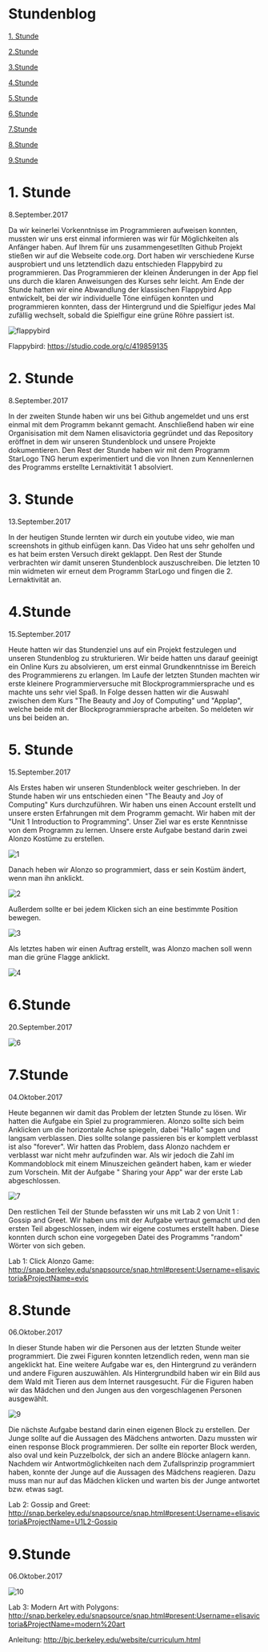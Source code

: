 # Stundenblog

[1. Stunde](#eins)

[2.Stunde](#zwei)

[3.Stunde](#drei)

[4.Stunde](#vier)

[5.Stunde](#fünf)

[6.Stunde](#sechs)

[7.Stunde](#sieben)

[8.Stunde](#acht)

[9.Stunde](#neun)

# 1. Stunde<a name="eins"></a>

8.September.2017

Da wir keinerlei Vorkenntnisse im Programmieren aufweisen konnten, mussten wir uns erst einmal informieren was wir für Möglichkeiten als Anfänger haben. Auf Ihrem für uns zusammengesetllten Github Projekt stießen wir auf die Webseite code.org. Dort haben wir verschiedene Kurse ausprobiert und uns letztendlich dazu entschieden Flappybird zu programmieren. Das Programmieren der kleinen Änderungen in der App fiel uns durch die klaren Anweisungen des Kurses sehr leicht. Am Ende der Stunde hatten wir eine Abwandlung der klassischen Flappybird App entwickelt, bei der wir individuelle Töne einfügen konnten und programmieren konnten, dass der Hintergrund und die Spielfigur jedes Mal zufällig wechselt, sobald die Spielfigur eine grüne Röhre passiert ist.

![flappybird](https://user-images.githubusercontent.com/31760498/30202228-f4dbc0a0-947d-11e7-9ca7-bfc7450957d4.png)

Flappybird: https://studio.code.org/c/419859135 

# 2. Stunde<a name="zwei"></a>

8.September.2017 

In der zweiten Stunde haben wir uns bei Github angemeldet und uns erst einmal mit dem Programm bekannt gemacht. Anschließend haben wir eine Organisisation mit dem Namen elisavictoria gegründet und das Repository eröffnet in dem wir unseren Stundenblock und unsere Projekte dokumentieren. Den Rest der Stunde haben wir mit dem Programm StarLogo TNG herum experimentiert und die von Ihnen zum Kennenlernen des Programms erstellte Lernaktivität 1 absolviert.

# 3. Stunde<a name="drei"></a>

13.September.2017

In der heutigen Stunde lernten wir durch ein youtube video, wie man screenshots in github einfügen kann. Das Video hat uns sehr geholfen und es hat beim ersten Versuch direkt geklappt. Den Rest der Stunde verbrachten wir damit unseren Stundenblock auszuschreiben. Die letzten 10 min widmeten wir erneut dem Programm StarLogo und fingen die 2. Lernaktivität an.

# 4.Stunde<a name="vier"></a>

15.September.2017

Heute hatten wir das Stundenziel uns auf ein Projekt festzulegen und unseren Stundenblog zu strukturieren. Wir beide hatten uns darauf geeinigt ein Online Kurs zu absolvieren, um erst einmal Grundkenntnisse im Bereich des Programmierens zu erlangen. Im Laufe der letzten Stunden machten wir erste kleinere Programmierversuche mit Blockprogrammiersprache und es machte uns sehr viel Spaß. In  Folge dessen hatten wir die Auswahl zwischen dem Kurs "The Beauty and Joy of Computing" und "Applap", welche beide mit der Blockprogrammiersprache arbeiten. 
So meldeten wir uns bei beiden an.

# 5. Stunde<a name="fünf"></a>

15.September.2017

Als Erstes haben wir unseren Stundenblock weiter geschrieben. In der Stunde haben wir uns entschieden einen "The Beauty and Joy of Computing" Kurs durchzuführen. Wir haben uns einen Account erstellt und unsere ersten Erfahrungen mit dem Programm gemacht.
Wir haben mit der "Unit 1 Introduction to Programming". Unser Ziel war es erste Kenntnisse von dem Programm zu lernen.
Unsere erste Aufgabe bestand darin  zwei Alonzo Kostüme zu erstellen.

![1](https://user-images.githubusercontent.com/31760498/30473090-59060e06-99ff-11e7-8997-a9bf30d6a8bc.png)

Danach heben wir Alonzo so programmiert, dass er sein Kostüm ändert, wenn man ihn anklickt. 

![2](https://user-images.githubusercontent.com/31760498/30473088-59024d3e-99ff-11e7-9bf6-172a6c2751d3.png)

Außerdem sollte er bei jedem Klicken sich an eine bestimmte Position bewegen. 

![3](https://user-images.githubusercontent.com/31760498/30473089-5905a254-99ff-11e7-862c-d10e902d4d5c.png)

Als letztes haben wir einen Auftrag erstellt, was Alonzo machen soll wenn man die grüne Flagge anklickt.

![4](https://user-images.githubusercontent.com/31760498/30473087-58e5aab2-99ff-11e7-802a-68d22d91e3cb.png)

# 6.Stunde<a name="sechs"></a>

20.September.2017

![6](https://user-images.githubusercontent.com/31760549/30631731-93963fa2-9de5-11e7-9e9f-f58f1e44328c.png)

# 7.Stunde<a name="sieben"></a>

04.Oktober.2017

Heute begannen wir damit das Problem der letzten Stunde zu lösen. Wir hatten die Aufgabe ein Spiel zu programmieren. Alonzo sollte sich beim Anklicken um die horizontale Achse spiegeln, dabei "Hallo" sagen und langsam verblassen. Dies sollte solange passieren bis er komplett verblasst ist also "forever". Wir hatten das Problem, dass Alonzo nachdem er verblasst war nicht mehr aufzufinden war. Als wir jedoch die Zahl im Kommandoblock mit einem Minuszeichen geändert haben, kam er wieder zum Vorschein. Mit der Aufgabe " Sharing your App" war der erste Lab abgeschlossen.

![7](https://user-images.githubusercontent.com/31760498/31163329-37550cfc-a8e2-11e7-97d9-108520ab964a.png)

Den restlichen Teil der Stunde befassten wir uns mit Lab 2 von Unit 1 : Gossip and Greet.
Wir haben uns mit der Aufgabe vertraut gemacht und den ersten Teil abgeschlossen, indem wir eigene costumes erstellt haben. Diese konnten durch schon eine vorgegeben Datei des Programms "random" Wörter von sich geben. 

Lab 1: Click Alonzo Game: http://snap.berkeley.edu/snapsource/snap.html#present:Username=elisavictoria&ProjectName=evic

# 8.Stunde<a name="acht"></a>

06.Oktober.2017

In dieser Stunde haben wir die Personen aus der letzten Stunde weiter programmiert. Die zwei Figuren konnten letzendlich reden, wenn man sie angeklickt hat. Eine weitere Aufgabe war es, den Hintergrund zu verändern und andere Figuren auszuwählen. Als Hintergrundbild haben wir ein Bild aus dem Wald mit Tieren aus dem Internet rausgesucht. Für die Figuren haben wir das Mädchen und den Jungen aus den vorgeschlagenen Personen ausgewählt. 

![9](https://user-images.githubusercontent.com/31760498/31267936-6adf232a-aa7a-11e7-8914-8e8d32038291.png)

Die nächste Aufgabe bestand darin einen eigenen Block zu erstellen. Der Junge sollte auf die Aussagen des Mädchens antworten. Dazu mussten wir einen response Block programmieren. Der sollte ein reporter Block werden, also oval und kein Puzzelbolck, der sich an andere Blöcke anlagern kann. Nachdem wir Antwortmöglichkeiten nach dem Zufallsprinzip programmiert haben, konnte der Junge auf die Aussagen des Mädchens reagieren. Dazu muss man nur auf das Mädchen klicken und warten bis der Junge antwortet bzw. etwas sagt.

Lab 2: Gossip and Greet: http://snap.berkeley.edu/snapsource/snap.html#present:Username=elisavictoria&ProjectName=U1L2-Gossip

# 9.Stunde<a name="neun"></a>

06.Oktober.2017

![10](https://user-images.githubusercontent.com/31760498/31269139-82ed6698-aa7f-11e7-8068-e9e7a2814c27.png)

Lab 3: Modern Art with Polygons: http://snap.berkeley.edu/snapsource/snap.html#present:Username=elisavictoria&ProjectName=modern%20art


Anleitung: http://bjc.berkeley.edu/website/curriculum.html
